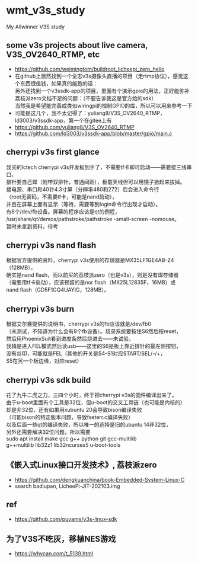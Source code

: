 # wmt_v3s_study
My Allwinner V3S study

## some v3s projects about live camera, V3S_OV2640_RTMP, etc      
* https://github.com/weimingtom/buildroot_licheepi_zero_hello  
* 在github上居然找到一个全志v3s摄像头直播的项目（走rtmp协议），感觉这个东西很值钱，如果真的能跑的话：  
另外还找到一个v3ssdk-app的项目，里面有个演示gpio的用法，正好能弥补荔枝派zero文档不足的问题：（不要告诉我这是官方给的sdk）  
当然我是希望能完善成类似wiringpi的控制GPIO的库，所以可以用来参考一下  
* 可能是这几个，我不太记得了：yuliang8/V3S_OV2640_RTMP，ld3003/v3ssdk-app，第一个在gitee上有  
* https://github.com/yuliang8/V3S_OV2640_RTMP  
* https://github.com/ld3003/v3ssdk-app/blob/master/gpio/main.c  

## cherrypi v3s first glance  
我买的lctech cherrypi v3s开发板到手了，不需要tf卡即可启动——需要接三线串口，  
排针要自己焊（附带双排针，普通间距），板载天线但可以用镊子掀起来拔掉。  
接电源、串口和40针4.3寸屏（分辨率480和272）后会进入命令行  
（root无密码，不需要tf卡，可能是nand启动），  
并且在屏幕上面有显示（等待，需要等到login命令行出现才启动）。  
有8个/dev/fb设备。屏幕的程序应该是qt的例程，  
/usr/share/qt/demos/pathstroke/pathstroke -small-screen -nomouse。  
暂时未拿到资料，待考  

## cherrypi v3s nand flash    
根据官方提供的资料，cherrypi v3s使用的存储器是MX35LF1GE4AB-Z4（128MB），  
确实是nand flash，而以前买的荔枝派zero（也是v3s），则是没有焊存储器  
（需要用tf卡启动），应该预留的是nor flash（MX25L12835F，16MB）或  
nand flash（GD5F1GQ4UAYIG，128MB）。   

## cherrypi v3s burn  
根据艾尔赛提供的说明书，cherrypi v3s的fb应该就是/dev/fb0  
（未测试，不知道为什么会有8个fb设备）。烧录系统要按住S6然后按reset，  
然后用PhoenixSuit看到进度条然后烧进去——未试验，  
我猜是进入FEL模式然后读usb——这里的S6是板上靠近排针的最左侧按钮，  
没有丝印，可能就是FEL（其他的开关是S4-S1对应START/SEL/-/+，  
S5在另一个板边缘，对应reset）  

## cherrypi v3s sdk build  
花了九牛二虎之力，三四个小时，终于把cherrypi v3s的固件编译出来了。  
由于u-boot里面有个工具是32位，但u-boot的交叉工具链（也可能是内核的）  
却是非32位，还有如果用xubuntu 20会导致bison编译失败  
（可能bison的特定版本问题，导致fseterr.c编译失败）  
以及后面一些qt的编译失败，所以唯一的选择是旧的ubuntu 14非32位，  
另外还需要解决32位问题，所以需要  
sudo apt install make gcc g++ python git gcc-multilib   
g++multilib lib32z1 lib32ncurses5 u-boot-tools  

## 《嵌入式Linux接口开发技术》, 荔枝派zero    
* https://github.com/dengkuanchina/book-Embedded-System-Linux-C  
* search badiupan, LicheePi-JIT-202103.img    

## ref  
* https://github.com/puyams/v3s-linux-sdk  

## 为了V3S不吃灰，移植NES游戏  
* https://whycan.com/t_5139.html  
